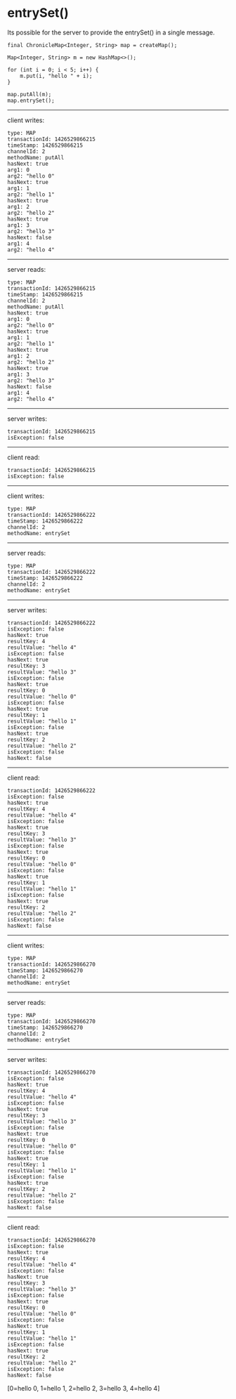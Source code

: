 # entrySet()

Its possible for the server to provide the entrySet() in a single message.

```
final ChronicleMap<Integer, String> map = createMap();

Map<Integer, String> m = new HashMap<>();

for (int i = 0; i < 5; i++) {
    m.put(i, "hello " + i);
}

map.putAll(m);
map.entrySet();
```


--------------------------------------------
client writes:
```
type: MAP
transactionId: 1426529866215
timeStamp: 1426529866215
channelId: 2
methodName: putAll
hasNext: true
arg1: 0
arg2: "hello 0"
hasNext: true
arg1: 1
arg2: "hello 1"
hasNext: true
arg1: 2
arg2: "hello 2"
hasNext: true
arg1: 3
arg2: "hello 3"
hasNext: false
arg1: 4
arg2: "hello 4"
```
--------------------------------------------
server reads:

```
type: MAP
transactionId: 1426529866215
timeStamp: 1426529866215
channelId: 2
methodName: putAll
hasNext: true
arg1: 0
arg2: "hello 0"
hasNext: true
arg1: 1
arg2: "hello 1"
hasNext: true
arg1: 2
arg2: "hello 2"
hasNext: true
arg1: 3
arg2: "hello 3"
hasNext: false
arg1: 4
arg2: "hello 4"
```
--------------------------------------------
server writes:
```
transactionId: 1426529866215
isException: false
```

--------------------------------
client read:
```
transactionId: 1426529866215
isException: false
```

--------------------------------------------
client writes:
```
type: MAP
transactionId: 1426529866222
timeStamp: 1426529866222
channelId: 2
methodName: entrySet
```
--------------------------------------------
server reads:
```
type: MAP
transactionId: 1426529866222
timeStamp: 1426529866222
channelId: 2
methodName: entrySet
```
--------------------------------------------
server writes:
```
transactionId: 1426529866222
isException: false
hasNext: true
resultKey: 4
resultValue: "hello 4"
isException: false
hasNext: true
resultKey: 3
resultValue: "hello 3"
isException: false
hasNext: true
resultKey: 0
resultValue: "hello 0"
isException: false
hasNext: true
resultKey: 1
resultValue: "hello 1"
isException: false
hasNext: true
resultKey: 2
resultValue: "hello 2"
isException: false
hasNext: false
```

--------------------------------
client read:
```
transactionId: 1426529866222
isException: false
hasNext: true
resultKey: 4
resultValue: "hello 4"
isException: false
hasNext: true
resultKey: 3
resultValue: "hello 3"
isException: false
hasNext: true
resultKey: 0
resultValue: "hello 0"
isException: false
hasNext: true
resultKey: 1
resultValue: "hello 1"
isException: false
hasNext: true
resultKey: 2
resultValue: "hello 2"
isException: false
hasNext: false
```

--------------------------------------------
client writes:
```
type: MAP
transactionId: 1426529866270
timeStamp: 1426529866270
channelId: 2
methodName: entrySet
```
--------------------------------------------
server reads:
```
type: MAP
transactionId: 1426529866270
timeStamp: 1426529866270
channelId: 2
methodName: entrySet
```
--------------------------------------------
server writes:
```
transactionId: 1426529866270
isException: false
hasNext: true
resultKey: 4
resultValue: "hello 4"
isException: false
hasNext: true
resultKey: 3
resultValue: "hello 3"
isException: false
hasNext: true
resultKey: 0
resultValue: "hello 0"
isException: false
hasNext: true
resultKey: 1
resultValue: "hello 1"
isException: false
hasNext: true
resultKey: 2
resultValue: "hello 2"
isException: false
hasNext: false
```

--------------------------------
client read:
```
transactionId: 1426529866270
isException: false
hasNext: true
resultKey: 4
resultValue: "hello 4"
isException: false
hasNext: true
resultKey: 3
resultValue: "hello 3"
isException: false
hasNext: true
resultKey: 0
resultValue: "hello 0"
isException: false
hasNext: true
resultKey: 1
resultValue: "hello 1"
isException: false
hasNext: true
resultKey: 2
resultValue: "hello 2"
isException: false
hasNext: false
```
[0=hello 0, 1=hello 1, 2=hello 2, 3=hello 3, 4=hello 4]
